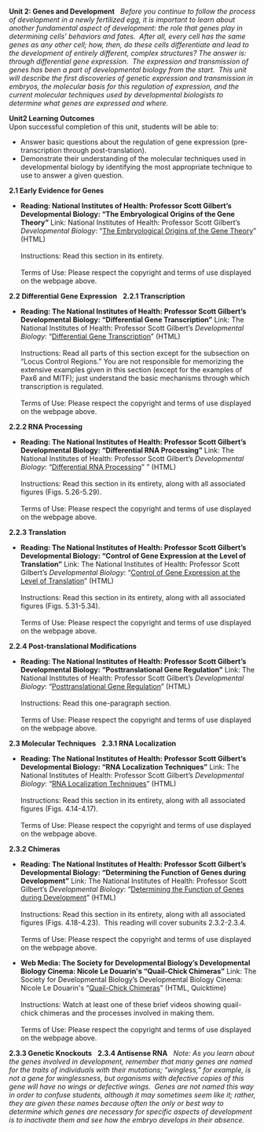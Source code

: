 **Unit 2: Genes and Development** <span id="2"></span> 
*Before you continue to follow the process of development in a newly
fertilized egg, it is important to learn about another fundamental
aspect of development: the role that genes play in determining cells’
behaviors and fates.  After all, every cell has the same genes as any
other cell; how, then, do these cells differentiate and lead to the
development of entirely different, complex structures? The answer is:
through differential gene expression.  The expression and transmission
of genes has been a part of developmental biology from the start.  This
unit will describe the first discoveries of genetic expression and
transmission in embryos, the molecular basis for this regulation of
expression, and the current molecular techniques used by developmental
biologists to determine what genes are expressed and where.*

**Unit2 Learning Outcomes**  
Upon successful completion of this unit, students will be able to:

-   Answer basic questions about the regulation of gene expression
    (pre-transcription through post-translation).
-   Demonstrate their understanding of the molecular techniques used in
    developmental biology by identifying the most appropriate technique
    to use to answer a given question.

**2.1 Early Evidence for Genes** <span id="2.1"></span> 
-   **Reading: National Institutes of Health: Professor Scott Gilbert’s
    Developmental Biology: “The Embryological Origins of the Gene
    Theory”**
    Link: National Institutes of Health: Professor Scott Gilbert’s
    *Developmental Biology*: “[The Embryological Origins of the Gene
    Theory](http://www.ncbi.nlm.nih.gov/bookshelf/br.fcgi?book=dbio&part=A533)”
    (HTML)  
        
     Instructions: Read this section in its entirety.  
        
     Terms of Use: Please respect the copyright and terms of use
    displayed on the webpage above.

**2.2 Differential Gene Expression** <span id="2.2"></span> 
**2.2.1 Transcription** <span id="2.2.1"></span> 
-   **Reading: The National Institutes of Health: Professor Scott
    Gilbert’s Developmental Biology: “Differential Gene Transcription”**
    Link: The National Institutes of Health: Professor Scott Gilbert’s
    *Developmental Biology*: “[Differential Gene
    Transcription](http://www.ncbi.nlm.nih.gov/bookshelf/br.fcgi?book=dbio&part=A736)”
    (HTML)  
        
     Instructions: Read all parts of this section except for the
    subsection on “Locus Control Regions.” You are not responsible for
    memorizing the extensive examples given in this section (except for
    the examples of Pax6 and MITF); just understand the basic mechanisms
    through which transcription is regulated.  
        
     Terms of Use: Please respect the copyright and terms of use
    displayed on the webpage above.

**2.2.2 RNA Processing** <span id="2.2.2"></span> 
-   **Reading: The National Institutes of Health: Professor Scott
    Gilbert’s Developmental Biology: “Differential RNA Processing”**
    Link: The National Institutes of Health: Professor Scott Gilbert’s
    *Developmental Biology*: “[Differential RNA
    Processing](http://www.ncbi.nlm.nih.gov/bookshelf/br.fcgi?book=dbio&part=A809)”
    ” (HTML)  
        
     Instructions: Read this section in its entirety, along with all
    associated figures (Figs. 5.26-5.29).  
        
     Terms of Use: Please respect the copyright and terms of use
    displayed on the webpage above.

**2.2.3 Translation** <span id="2.2.3"></span> 
-   **Reading: The National Institutes of Health: Professor Scott
    Gilbert’s Developmental Biology: “Control of Gene Expression at the
    Level of Translation”**
    Link: The National Institutes of Health: Professor Scott Gilbert’s
    *Developmental Biology*: “[Control of Gene Expression at the Level
    of
    Translation](http://www.ncbi.nlm.nih.gov/bookshelf/br.fcgi?book=dbio&part=A820)”
    (HTML)  
        
     Instructions: Read this section in its entirety, along with all
    associated figures (Figs. 5.31-5.34).  
        
     Terms of Use: Please respect the copyright and terms of use
    displayed on the webpage above.

**2.2.4 Post-translational Modifications** <span id="2.2.4"></span> 
-   **Reading: The National Institutes of Health: Professor Scott
    Gilbert’s Developmental Biology: “Posttranslational Gene
    Regulation”**
    Link: The National Institutes of Health: Professor Scott Gilbert’s
    *Developmental Biology*: “[Posttranslational Gene
    Regulation](http://www.ncbi.nlm.nih.gov/bookshelf/br.fcgi?book=dbio&part=A829)”
    (HTML)  
        
     Instructions: Read this one-paragraph section.  
        
     Terms of Use: Please respect the copyright and terms of use
    displayed on the webpage above.

**2.3 Molecular Techniques** <span id="2.3"></span> 
**2.3.1 RNA Localization** <span id="2.3.1"></span> 
-   **Reading: The National Institutes of Health: Professor Scott
    Gilbert’s Developmental Biology: “RNA Localization Techniques”**
    Link: The National Institutes of Health: Professor Scott Gilbert’s
    *Developmental Biology*: “[RNA Localization
    Techniques](http://www.ncbi.nlm.nih.gov/bookshelf/br.fcgi?book=dbio&part=A575)”
    (HTML)  
        
     Instructions: Read this section in its entirety, along with all
    associated figures (Figs. 4.14-4.17).  
        
     Terms of Use: Please respect the copyright and terms of use
    displayed on the webpage above.

**2.3.2 Chimeras** <span id="2.3.2"></span> 
-   **Reading: The National Institutes of Health: Professor Scott
    Gilbert’s Developmental Biology: “Determining the Function of Genes
    during Development”**
    Link: The National Institutes of Health: Professor Scott Gilbert’s
    *Developmental Biology*: “[Determining the Function of Genes during
    Development](http://www.ncbi.nlm.nih.gov/bookshelf/br.fcgi?book=dbio&part=A587)”
    (HTML)  
        
     Instructions: Read this section in its entirety, along with all
    associated figures (Figs. 4.18-4.23).  This reading will cover
    subunits 2.3.2-2.3.4.  
        
     Terms of Use: Please respect the copyright and terms of use
    displayed on the webpage above.

-   **Web Media: The Society for Developmental Biology’s Developmental
    Biology Cinema: Nicole Le Douarin's “Quail-Chick Chimeras”**
    Link: The Society for Developmental Biology’s Developmental Biology
    Cinema: Nicole Le Douarin's “[Quail-Chick
    Chimeras](http://www.sdbonline.org/archive/dbcinema/ledouarin/ledouarin.html)”
    (HTML, Quicktime)  
        
     Instructions: Watch at least one of these brief videos showing
    quail-chick chimeras and the processes involved in making them.  
        
     Terms of Use: Please respect the copyright and terms of use
    displayed on the webpage above.

**2.3.3 Genetic Knockouts** <span id="2.3.3"></span> 
**2.3.4 Antisense RNA** <span id="2.3.4"></span> 
*Note: As you learn about the genes involved in development, remember
that many genes are named for the traits of individuals with their
mutations; “wingless,” for example, is not a gene for winglessness, but
organisms with defective copies of this gene will have no wings or
defective wings.  Genes are not named this way in order to confuse
students, although it may sometimes seem like it; rather, they are given
these names because often the only or best way to determine which genes
are necessary for specific aspects of development is to inactivate them
and see how the embryo develops in their absence.*


